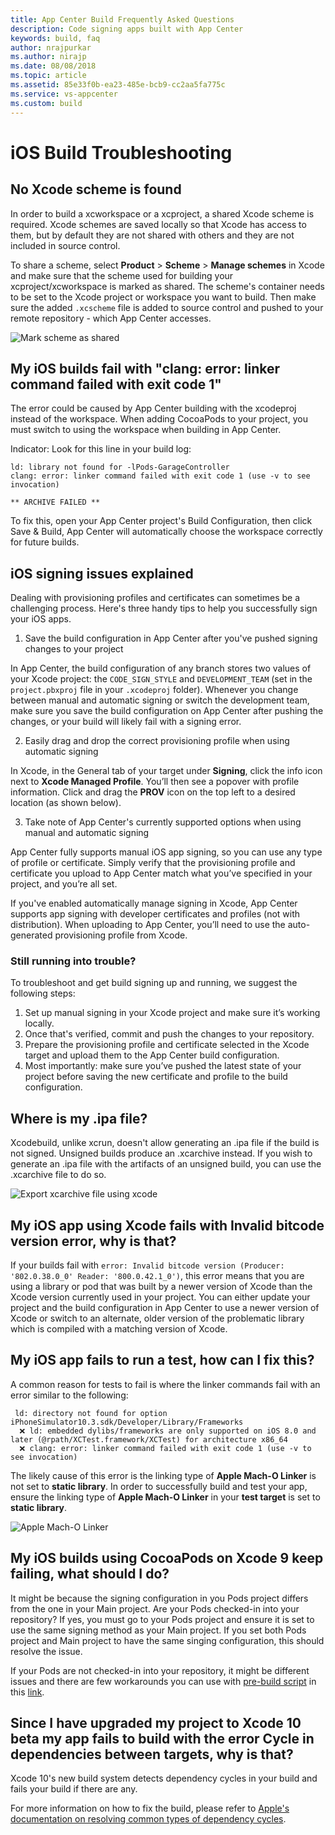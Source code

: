 ```yaml
---
title: App Center Build Frequently Asked Questions
description: Code signing apps built with App Center
keywords: build, faq
author: nrajpurkar
ms.author: nirajp
ms.date: 08/08/2018
ms.topic: article
ms.assetid: 85e33f0b-ea23-485e-bcb9-cc2aa5fa775c
ms.service: vs-appcenter
ms.custom: build
---
```

# iOS Build Troubleshooting

## <a name="no-scheme"/>No Xcode scheme is found

In order to build a xcworkspace or a xcproject, a shared Xcode scheme is required. Xcode schemes are saved locally so that Xcode has access to them, but by default they are not shared with others and they are not included in source control.

To share a scheme, select **Product** > **Scheme** > **Manage schemes** in Xcode and make sure that the scheme used for building your xcproject/xcworkspace is marked as shared. The scheme's container needs to be set to the Xcode project or workspace you want to build. Then make sure the added `.xcscheme` file is added to source control and pushed to your remote repository - which App Center accesses.

![Mark scheme as shared](~/build/ios/images/xcode-share-scheme.png "Marking a scheme as shared in Xcode")

[xcode-share-scheme]: ../build/ios/images/xcode-share-scheme.png "Marking a scheme as shared in Xcode"

## <a name="clang-error"/>My iOS builds fail with "clang: error: linker command failed with exit code 1"

The error could be caused by App Center building with the xcodeproj instead of the workspace. When adding CocoaPods to your project, you must switch to using the workspace when building in App Center. 

Indicator: Look for this line in your build log:

```text
ld: library not found for -lPods-GarageController
clang: error: linker command failed with exit code 1 (use -v to see invocation)
​
** ARCHIVE FAILED **
```

To fix this, open your App Center project's Build Configuration, then click Save & Build, App Center will automatically choose the workspace correctly for future builds. 

## <a name="signing-issues"/>iOS signing issues explained

Dealing with provisioning profiles and certificates can sometimes be a challenging process. Here's three handy tips to help you successfully sign your iOS apps.

1. Save the build configuration in App Center after you've pushed signing changes to your project

In App Center, the build configuration of any branch stores two values of your Xcode project: the `CODE_SIGN_STYLE` and `DEVELOPMENT_TEAM` (set in the `project.pbxproj` file in your `.xcodeproj` folder). Whenever you change between manual and automatic signing or switch the development team, make sure you save the build configuration on App Center after pushing the changes, or your build will likely fail with a signing error.

2. Easily drag and drop the correct provisioning profile when using automatic signing

In Xcode, in the General tab of your target under **Signing**, click the info icon next to **Xcode Managed Profile**. You’ll then see a popover with profile information. Click and drag the **PROV** icon on the top left to a desired location (as shown below).

3. Take note of App Center's currently supported options when using manual and automatic signing

App Center fully supports manual iOS app signing, so you can use any type of profile or certificate. Simply verify that the provisioning profile and certificate you upload to App Center match what you’ve specified in your project, and you’re all set.

If you've enabled automatically manage signing in Xcode, App Center supports app signing with developer certificates and profiles (not with distribution). When uploading to App Center, you’ll need to use the auto-generated provisioning profile from Xcode.

### Still running into trouble?

To troubleshoot and get build signing up and running, we suggest the following steps:

1. Set up manual signing in your Xcode project and make sure it’s working locally.
2. Once that's verified, commit and push the changes to your repository.
3. Prepare the provisioning profile and certificate selected in the Xcode target and upload them to the App Center build configuration.
4. Most importantly: make sure you’ve pushed the latest state of your project before saving the new certificate and profile to the build configuration.

## <a name="ipa"/>Where is my .ipa file?

Xcodebuild, unlike xcrun, doesn't allow generating an .ipa file if the build is not signed. Unsigned builds produce an .xcarchive instead. If you wish to generate an .ipa file with the artifacts of an unsigned build, you can use the .xcarchive file to do so.

![Export xcarchive file using xcode](~/build/images/export-xcode-xcarchive-organizer.png "Exporting an Xcarchive file using Xcode Archives organizer")

[export-xcode-xcarchive-organizer]: images/export-xcode-xcarchive-organizer.png "Exporting an Xcarchive file using Xcode Archives organizer"

## <a name="bitcode-error"/>My iOS app using Xcode fails with Invalid bitcode version error, why is that?

If your builds fail with `error: Invalid bitcode version (Producer: '802.0.38.0_0' Reader: '800.0.42.1_0')`, this error means that you are using a library or pod that was built by a newer version of Xcode than the Xcode version currently used in your project. You can either update your project and the build configuration in App Center to use a newer version of Xcode or switch to an alternate, older version of the problematic library which is compiled with a matching version of Xcode.

## <a name="test-error"/>My iOS app fails to run a test, how can I fix this?

A common reason for tests to fail is where the linker commands fail with an error similar to the following:

```text
 ld: directory not found for option iPhoneSimulator10.3.sdk/Developer/Library/Frameworks 
  ❌ ld: embedded dylibs/frameworks are only supported on iOS 8.0 and later (@rpath/XCTest.framework/XCTest) for architecture x86_64 
  ❌ clang: error: linker command failed with exit code 1 (use -v to see invocation)  
```

The likely cause of this error is the linking type of **Apple Mach-O Linker** is not set to **static library**. 
In order to successfully build and test your app,  ensure the linking type of **Apple Mach-O Linker** in your **test target** is set to **static library**.

![Apple Mach-O Linker](~/build/images/mach-o-apple-linkage.png "Set Apple Mach-O Linker to static library")

[mach-o-apple-linkage]: images/mach-o-apple-linkage.png "Set Apple Mach-O Linker to static library"

## <a name="cocoapods-error"/>My iOS builds using CocoaPods on Xcode 9 keep failing, what should I do?

It might be because the signing configuration in you Pods project differs from the one in your Main project. Are your Pods checked-in into your repository? If yes, you must go to your Pods project and ensure it is set to use the same signing method as your Main project. If you set both Pods project and Main project to have the same singing configuration, this should resolve the issue.

If your Pods are not checked-in into your repository, it might be different issues and there are few workarounds you can use with [pre-build script](~/build/custom/scripts/index.md#pre-build) in this [link](https://github.com/CocoaPods/CocoaPods/pull/6964).

## <a name="xcode-10-beta-error"/>Since I have upgraded my project to Xcode 10 beta my app fails to build with the error **Cycle in dependencies between targets**, why is that? 

Xcode 10's new build system detects dependency cycles in your build and fails your build if there are any.

For more information on how to fix the build, please refer to [Apple's documentation on resolving common types of dependency cycles](https://help.apple.com/xcode/mac/current/#/dev621201fb0).
